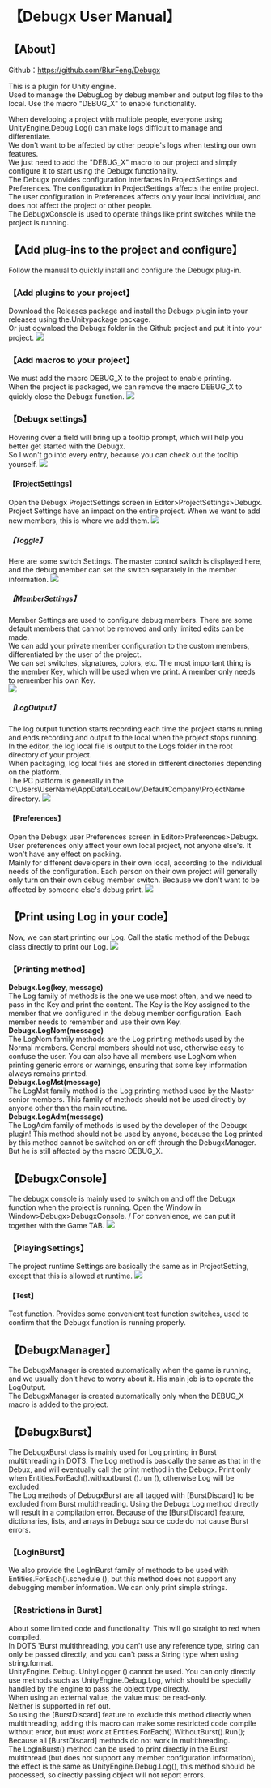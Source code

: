 # 【Debugx User Manual】
## 【About】
Github：https://github.com/BlurFeng/Debugx

This is a plugin for Unity engine.\
Used to manage the DebugLog by debug member and output log files to the local. Use the macro "DEBUG_X" to enable functionality.

When developing a project with multiple people, everyone using UnityEngine.Debug.Log() can make logs difficult to manage and differentiate.\
We don't want to be affected by other people's logs when testing our own features. \
We just need to add the "DEBUG_X" macro to our project and simply configure it to start using the Debugx functionality. \
The Debugx provides configuration interfaces in ProjectSettings and Preferences. The configuration in ProjectSettings affects the entire project. The user configuration in Preferences affects only your local individual, and does not affect the project or other people.\
The DebugxConsole is used to operate things like print switches while the project is running.

## 【Add plug-ins to the project and configure】
Follow the manual to quickly install and configure the Debugx plug-in.

### 【Add plugins to your project】
Download the Releases package and install the Debugx plugin into your releases using the.Unitypackage package.\
Or just download the Debugx folder in the Github project and put it into your project.
![](Images/Debugx1.png)

### 【Add macros to your project】
We must add the macro DEBUG_X to the project to enable printing.\
When the project is packaged, we can remove the macro DEBUG_X to quickly close the Debugx function.
![](Images/Debugx2.png)

### 【Debugx settings】
Hovering over a field will bring up a tooltip prompt, which will help you better get started with the Debugx. \
So I won't go into every entry, because you can check out the tooltip yourself.
![](Images/Debugx3.png)

#### 【ProjectSettings】
Open the Debugx ProjectSettings screen in Editor>ProjectSettings>Debugx. \
Project Settings have an impact on the entire project. When we want to add new members, this is where we add them.
![](Images/Debugx4.png)

##### 【Toggle】
Here are some switch Settings. The master control switch is displayed here, and the debug member can set the switch separately in the member information.
![](Images/Debugx5.png)

##### 【MemberSettings】
Member Settings are used to configure debug members. There are some default members that cannot be removed and only limited edits can be made. \
We can add your private member configuration to the custom members, differentiated by the user of the project. \
We can set switches, signatures, colors, etc. The most important thing is the member Key, which will be used when we print. A member only needs to remember his own Key. \
![](Images/Debugx6.png)

##### 【LogOutput】
The log output function starts recording each time the project starts running and ends recording and output to the local when the project stops running. \
In the editor, the log local file is output to the Logs folder in the root directory of your project. \
When packaging, log local files are stored in different directories depending on the platform. \
The PC platform is generally in the C:\Users\UserName\AppData\LocalLow\DefaultCompany\ProjectName directory.
![](Images/Debugx7.png)

#### 【Preferences】
Open the Debugx user Preferences screen in Editor>Preferences>Debugx. \
User preferences only affect your own local project, not anyone else's. It won't have any effect on packing. \
Mainly for different developers in their own local, according to the individual needs of the configuration. Each person on their own project will generally only turn on their own debug member switch. Because we don't want to be affected by someone else's debug print.
![](Images/Debugx8.png)

## 【Print using Log in your code】
Now, we can start printing our Log. Call the static method of the Debugx class directly to print our Log.
![](Images/Debugx9.png)

### 【Printing method】
**Debugx.Log(key, message)**\
The Log family of methods is the one we use most often, and we need to pass in the Key and print the content. The Key is the Key assigned to the member that we configured in the debug member configuration. Each member needs to remember and use their own Key. \
**Debugx.LogNom(message)**\
The LogNom family methods are the Log printing methods used by the Normal members. General members should not use, otherwise easy to confuse the user. You can also have all members use LogNom when printing generic errors or warnings, ensuring that some key information always remains printed. \
**Debugx.LogMst(message)**\
The LogMst family method is the Log printing method used by the Master senior members. This family of methods should not be used directly by anyone other than the main routine. \
**Debugx.LogAdm(message)**\
The LogAdm family of methods is used by the developer of the Debugx plugin! This method should not be used by anyone, because the Log printed by this method cannot be switched on or off through the DebugxManager. But he is still affected by the macro DEBUG_X.

## 【DebugxConsole】
The debugx console is mainly used to switch on and off the Debugx function when the project is running. Open the Window in Window>Debugx>DebugxConsole. /
For convenience, we can put it together with the Game TAB.
![](Images/Debugx10.png)

### 【PlayingSettings】
The project runtime Settings are basically the same as in ProjectSetting, except that this is allowed at runtime.
![](Images/Debugx11.png)
#### 【Test】
Test function. Provides some convenient test function switches, used to confirm that the Debugx function is running properly.

## 【DebugxManager】
The DebugxManager is created automatically when the game is running, and we usually don't have to worry about it. His main job is to operate the LogOutput. \
The DebugxManager is created automatically only when the DEBUG_X macro is added to the project.

## 【DebugxBurst】
The DebugxBurst class is mainly used for Log printing in Burst multithreading in DOTS. The Log method is basically the same as that in the Debux, and will eventually call the print method in the Debugx. Print only when Entities.ForEach().withoutburst ().run (), otherwise Log will be excluded. \
The Log methods of DebugxBurst are all tagged with [BurstDiscard] to be excluded from Burst multithreading. Using the Debugx Log method directly will result in a compilation error. Because of the [BurstDiscard] feature, dictionaries, lists, and arrays in Debugx source code do not cause Burst errors.

### 【LogInBurst】
We also provide the LogInBurst family of methods to be used with Entities.ForEach().schedule (), but this method does not support any debugging member information. We can only print simple strings.

### 【Restrictions in Burst】
About some limited code and functionality. This will go straight to red when compiled. \
In DOTS 'Burst multithreading, you can't use any reference type, string can only be passed directly, and you can't pass a String type when using string.format. \
UnityEngine. Debug. UnityLogger () cannot be used. You can only directly use methods such as UnityEngine.Debug.Log, which should be specially handled by the engine to pass the object type directly. \
When using an external value, the value must be read-only. \
Neither is supported in ref out. \
So using the [BurstDiscard] feature to exclude this method directly when multithreading, adding this macro can make some restricted code compile without error, but must work at Entities.ForEach().WithoutBurst().Run(); Because all [BurstDiscard] methods do not work in multithreading. \
The LogInBurst() method can be used to print directly in the Burst multithread (but does not support any member configuration information), the effect is the same as UnityEngine.Debug.Log(), this method should be processed, so directly passing object will not report errors.